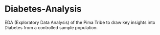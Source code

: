 # Diabetes-Analysis
EDA (Exploratory Data Analysis) of the Pima Tribe to draw key insights into Diabetes from a controlled sample population.
